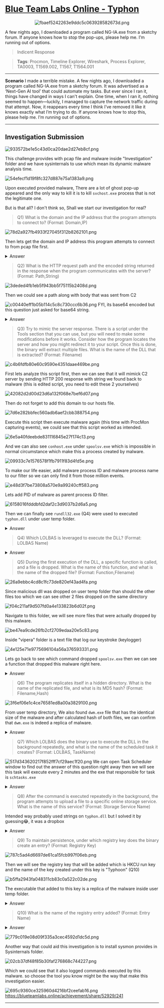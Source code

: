 # [Blue Team Labs Online - Typhon](https://blueteamlabs.online/home/investigation/typhon-339cc99cba)
<div align=center>

![fbaef5242263e9ddc5c063928582673d.png](../../../_resources/fbaef5242263e9ddc5c063928582673d.png)
</div>
A few nights ago, I downloaded a program called NG-IA.exe from a sketchy forum. If anyone knows how to stop the pop-ups, please help me. I’m running out of options.

>Indicent Response

>**Tags**: Procmon, Timeline Explorer, Wireshark, Process Explorer, TA0003, T1569.002, T1567, T1564.001
* * *
**Scenario**
I made a terrible mistake. A few nights ago, I downloaded a program called NG-IA.exe from a sketchy forum. It was advertised as a ‘Next-Gen AI tool’ that could automate my tasks. But ever since I ran it, things have changed in ways I can't explain. One time, when I ran it, nothing seemed to happen—luckily, I managed to capture the network traffic during that attempt. Now, it reappears every time I think I’ve removed it like it knows exactly what I’m trying to do. If anyone knows how to stop this, please help me. I’m running out of options.
* * *
## Investigation Submission
![933572be1e5c43d0ca20dae2d27eb8cf.png](../../../_resources/933572be1e5c43d0ca20dae2d27eb8cf.png)

This challenge provides with pcap file and malware inside "Investigation" folder and we have sysinternals to use which mean its dynamic malware analysis time. 

![54efecf1d19f8fc327d887e75a1383a9.png](../../../_resources/54efecf1d19f8fc327d887e75a1383a9.png)

Upon executed provided malware, There are a lot of ghost pop-up appeared and the only way to kill it is to kill `svchost.exe` process that is not the legitimate one.

But is that all? I don't think so, Shall we start our investigation for real?

>Q1) What is the domain and the IP address that the program attempts to connect to? (Format: Domain,IP)

![78d2a927fb4933f27045f312b8262101.png](../../../_resources/78d2a927fb4933f27045f312b8262101.png)

Then lets get the domain and IP address this program attempts to connect to from pcap file first.
<details>
  <summary>Answer</summary>
<pre><code>www.b4s1lisk.xyz, 159.65.12.25</code></pre>
</details>

>Q2) What is the HTTP request path and the encoded string returned in the response when the program communicates with the server? (Format: Path,String)

![3deded4fb1eb5f943bb5f75115b2408d.png](../../../_resources/3deded4fb1eb5f943bb5f75115b2408d.png)

Then we could see a path along with body that was sent from C2

![c00440eff1b05b114c5c8c730ccc6b36.png](../../../_resources/c00440eff1b05b114c5c8c730ccc6b36.png)
FYI, its base64 encoded but this question just asked for base64 string.
<details>
  <summary>Answer</summary>
<pre><code>/join, U3RvbmVHbGFyZSA=</code></pre>
</details>

>Q3) Try to mimic the server response. There is a script under the Tools section that you can use, but you will need to make some modifications before it works. Consider how the program locates the server and how you might redirect it to your script. Once this is done, the binary will extract multiple files. What is the name of the DLL that is extracted? (Format: Filename)

![c4b6fdfb80e60c9590e4351daae469be.png](../../../_resources/c4b6fdfb80e60c9590e4351daae469be.png)

First lets analyze this script first, then we can see that it will mimick C2 server by sending HTTP 200 response with string we found back to malware (this is edited script, you need to edit these 2 yourselves)

![42082d2d00d23d6a132f068e7bef6d07.png](../../../_resources/42082d2d00d23d6a132f068e7bef6d07.png)

Then do not forget to add this domain to our hosts file.

![7d6e282bbfec560adb6aef2cbb388754.png](../../../_resources/7d6e282bbfec560adb6aef2cbb388754.png)

Execute this script then execute malware again (this time with ProcMon capturing events), we could see that this script worked as intended.

![6e5a40fdeebde831116845e27f174c13.png](../../../_resources/6e5a40fdeebde831116845e27f174c13.png)

And we can also see `conhost.exe` under `spoolsv.exe` which is impossible in normal circumstance which make this a process created by malware.


![09933c7e1576578f1fb7911f83d4fd5e.png](../../../_resources/09933c7e1576578f1fb7911f83d4fd5e.png)

To make our life easier, add malware process ID and malware process name to our filter so we can only find it from those million events.

![e48d3f7be73808a570e9a99240cff583.png](../../../_resources/e48d3f7be73808a570e9a99240cff583.png)

Lets add PID of malware as parent process ID filter.

![6158016fdddbfd2daf2c3d9037b2d6a5.png](../../../_resources/6158016fdddbfd2daf2c3d9037b2d6a5.png)

Then we can finally see `rundll32.exe` (Q4) were used to executed `typhon.dll` under user temp folder.

<details>
  <summary>Answer</summary>
<pre><code>typhon.dll</code></pre>
</details>

>Q4) Which LOLBAS is leveraged to execute the DLL? (Format: LOLBAS Name)
<details>
  <summary>Answer</summary>
<pre><code>rundll32.exe</code></pre>
</details>

>Q5) During the first execution of the DLL, a specific function is called, and a file is dropped. What is the name of this function, and what is the name of the dropped file? (Format: Function,Filename)

![26a9ebbc4cd8c1fc73de820ef43ad4fa.png](../../../_resources/26a9ebbc4cd8c1fc73de820ef43ad4fa.png)

Since malicious dll was dropped on user temp folder than should the other files too which we can see other 2 files dropped on the same directory

![f04c211af9d507fd0a4e133823b6d02f.png](../../../_resources/f04c211af9d507fd0a4e133823b6d02f.png)

Navigate to this folder, we will see more files that were actually dropped by this malware.

![be47ea9cde26fb2cf2709edaa20e5c83.png](../../../_resources/be47ea9cde26fb2cf2709edaa20e5c83.png)

Inside "vipera" folder is a text file that log our keystroke (keylogger)

![4e125e71e9775696104a56a376593331.png](../../../_resources/4e125e71e9775696104a56a376593331.png)

Lets go back to see which command dropped `spoolsv.exe` then we can see a function that dropped this malware right here.

<details>
  <summary>Answer</summary>
<pre><code>yurei, spoolsv.exe</code></pre>
<pre><code></code></pre>
</details>

>Q6) The program replicates itself in a hidden directory. What is the name of the replicated file, and what is its MD5 hash? (Format: Filename,Hash)

![3f6ef06e1c4ce76581ed8a00a3829100.png](../../../_resources/3f6ef06e1c4ce76581ed8a00a3829100.png)

From user temp directory, We also found `dwm.exe` file that has the identical size of the malware and after calculated hash of both files, we can confirm that `dwm.exe` is indeed a replica of malware.
<details>
  <summary>Answer</summary>
<pre><code>dwm.exe, 2C21D810BDD449C3668092AC62B3B896</code></pre>
</details>

>Q7) Which LOLBAS does the binary use to execute the DLL in the background repeatedly, and what is the name of the scheduled task it creates? (Format: LOLBAS, TaskName)

![517d343620217f852fff7cf29aec1f20.png](../../../_resources/517d343620217f852fff7cf29aec1f20.png)
We can open Task Scheduler window to find out the answer of this question right away then we will see this task will execute every 2 minutes and the exe that responsible for task is `schtasks.exe`
<details>
  <summary>Answer</summary>
<pre><code>schtasks.exe, TenguTask</code></pre>
</details>

>Q8) After the command is executed repeatedly in the background, the program attempts to upload a file to a specific online storage service. What is the name of this service? (Format: Storage Service Name)

Intended way probably used strings on `typhon.dll` but I solved it by guessing😂, it was a dropbox
<details>
  <summary>Answer</summary>
<pre><code>dropbox</code></pre>
</details>

>Q9) To maintain persistence, under which registry key does the binary create an entry? (Format: Registry Key)

![787c5ad4d6697de61ca15fcb997f06eb.png](../../../_resources/787c5ad4d6697de61ca15fcb997f06eb.png)

Then we will see the registry key that will be added which is HKCU run key and the name of the key created under this key is "Typhoon" (Q10)

![b5ffa2943fa048311cb83c0a522c02de.png](../../../_resources/b5ffa2943fa048311cb83c0a522c02de.png)

The executable that added to this key is a replica of the malware inside user temp folder.

<details>
  <summary>Answer</summary>
<pre><code>HKEY_CURRENT_USER\Software\Microsoft\Windows\CurrentVersion\Run</code></pre>
</details>

>Q10) What is the name of the registry entry added? (Format: Entry Name)
<details>
  <summary>Answer</summary>
<pre><code>Typhon</code></pre>
</details>

![779c019e08d09f335a3cec4592d1dc5d.png](../../../_resources/779c019e08d09f335a3cec4592d1dc5d.png)

Another way that could aid this investigation is to install sysmon provides in Sysinternals folder.

![02cb37df48f85b30faf276868c744227.png](../../../_resources/02cb37df48f85b30faf276868c744227.png)

Which we could see that it also logged commands executed by this malware. so choose the tool you know might be the way that make this investigation easier.

![695c9360ce325960d4216bf2ceefab16.png](../../../_resources/695c9360ce325960d4216bf2ceefab16.png)
https://blueteamlabs.online/achievement/share/52929/241
* * *